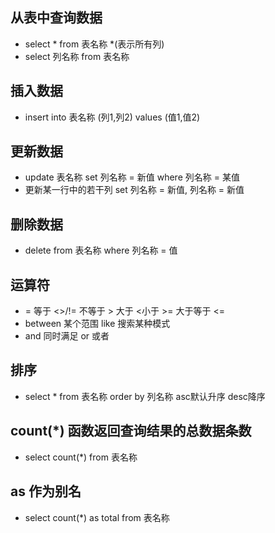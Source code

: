 ## 从表中查询数据
* select * from 表名称   *(表示所有列)
* select 列名称 from 表名称

## 插入数据
* insert into 表名称 (列1,列2) values (值1,值2)

## 更新数据
* update 表名称 set 列名称 = 新值 where 列名称 = 某值
* 更新某一行中的若干列 set 列名称 = 新值, 列名称 = 新值

## 删除数据
* delete from 表名称 where 列名称 = 值

## 运算符
* = 等于 <>/!= 不等于 > 大于 <小于 >= 大于等于 <=
* between 某个范围 like 搜索某种模式
* and 同时满足  or 或者

## 排序
* select * from 表名称 order by 列名称  asc默认升序  desc降序

## count(*)  函数返回查询结果的总数据条数
* select count(*) from 表名称

## as 作为别名
* select count(*) as total from 表名称